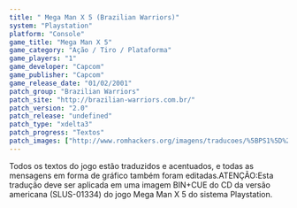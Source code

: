 ```yaml
---
title: " Mega Man X 5 (Brazilian Warriors)"
system: "Playstation"
platform: "Console"
game_title: "Mega Man X 5"
game_category: "Ação / Tiro / Plataforma"
game_players: "1"
game_developer: "Capcom"
game_publisher: "Capcom"
game_release_date: "01/02/2001"
patch_group: "Brazilian Warriors"
patch_site: "http://brazilian-warriors.com.br/"
patch_version: "2.0"
patch_release: "undefined"
patch_type: "xdelta3"
patch_progress: "Textos"
patch_images: ["http://www.romhackers.org/imagens/traducoes/%5BPS1%5D%20Mega%20Man%20X%205%20-%20Brazilian%20Warriors%20-%201.jpg","http://www.romhackers.org/imagens/traducoes/%5BPS1%5D%20Mega%20Man%20X%205%20-%20Brazilian%20Warriors%20-%202.jpg","http://www.romhackers.org/imagens/traducoes/%5BPS1%5D%20Mega%20Man%20X%205%20-%20Brazilian%20Warriors%20-%203.jpg"]
---
```

Todos os textos do jogo estão traduzidos e acentuados, e todas as mensagens em forma de gráfico também foram editadas.ATENÇÃO:Esta tradução deve ser aplicada em uma imagem BIN+CUE do CD da versão americana (SLUS-01334) do jogo Mega Man X 5 do sistema Playstation.